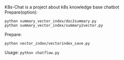 K8s-Chat is a project about k8s knowledge base chatbot\
Prepare(option):
```
python summary_vector_index/doc2summary.py
python summary_vector_index/summary2vector.py
```
Prepare:
```
python vector_index/vectorindex_save.py
```
Usage: 
`python chatflow.py`
